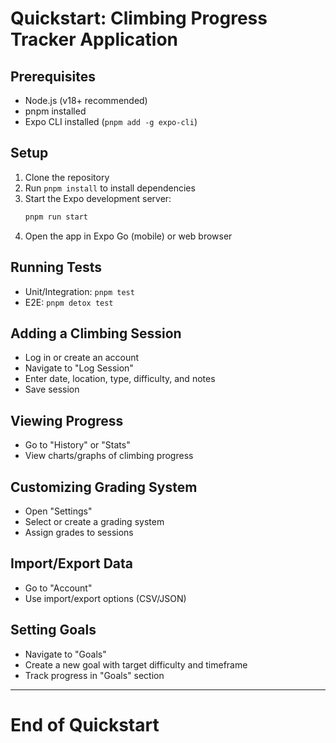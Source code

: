 # Quickstart: Climbing Progress Tracker Application

## Prerequisites
- Node.js (v18+ recommended)
- pnpm installed
- Expo CLI installed (`pnpm add -g expo-cli`)

## Setup
1. Clone the repository
2. Run `pnpm install` to install dependencies
3. Start the Expo development server:
   ```sh
   pnpm run start
   ```
4. Open the app in Expo Go (mobile) or web browser

## Running Tests
- Unit/Integration: `pnpm test`
- E2E: `pnpm detox test`

## Adding a Climbing Session
- Log in or create an account
- Navigate to "Log Session"
- Enter date, location, type, difficulty, and notes
- Save session

## Viewing Progress
- Go to "History" or "Stats"
- View charts/graphs of climbing progress

## Customizing Grading System
- Open "Settings"
- Select or create a grading system
- Assign grades to sessions

## Import/Export Data
- Go to "Account"
- Use import/export options (CSV/JSON)

## Setting Goals
- Navigate to "Goals"
- Create a new goal with target difficulty and timeframe
- Track progress in "Goals" section

---

# End of Quickstart
